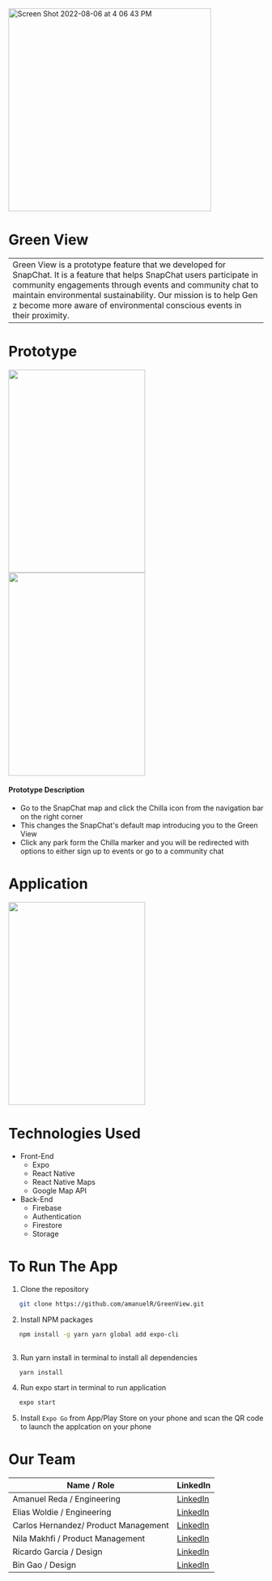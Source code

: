 <img width="400" alt="Screen Shot 2022-08-06 at 4 06 43 PM" src="https://user-images.githubusercontent.com/92605110/183268598-571bf202-63e0-4fdd-848e-8530f32e77aa.png">

# Green View
<table>
<tr>
<td>
 Green View is a prototype feature that we developed for SnapChat. It is a feature that helps SnapChat users participate in community engagements through events and community chat to maintain environmental sustainability. Our mission  is to help Gen z become more aware of environmental conscious events in their proximity. 
</tr>
</table>


# Prototype
<div display = "flex" flex-direction = "column">
<img src = "https://user-images.githubusercontent.com/92605110/183267644-10439069-477b-480e-938e-300ca8b4db55.gif" width="270" height="400"  />
<img src = "https://user-images.githubusercontent.com/92605110/183267681-b72c09be-2833-401d-b875-5045a6799a79.gif" width="270" height="400" />
</div>

#### Prototype Description

- Go to the SnapChat map and click the Chilla icon from the navigation bar on the right corner
- This changes the SnapChat's default map introducing you to the Green View
- Click any park form the Chilla marker and you will be redirected with options to either sign up to events or go to a community chat


# Application

<img src = "https://user-images.githubusercontent.com/92605110/183267200-201242a4-7ecf-4a92-8df5-449a30d9bf61.gif" width="270" height="400" />

# Technologies Used
- Front-End 
  - Expo
  - React Native
  - React Native Maps
  - Google Map API
- Back-End
  - Firebase
  - Authentication
  - Firestore
  - Storage
    
# To Run The App

1. Clone the repository
```sh
   git clone https://github.com/amanuelR/GreenView.git
   ```
2. Install NPM packages
```sh
   npm install -g yarn yarn global add expo-cli
   
   ```
3. Run yarn install in terminal to install all dependencies
```sh
   yarn install
   ```
4. Run expo start in terminal to run application
```sh
   expo start
   ```
5. Install `Expo Go` from App/Play Store on your phone and scan the QR code to launch the applcation on your phone

# Our Team

| Name / Role | LinkedIn |
| ----------- | ----------- |
| Amanuel Reda / Engineering | [LinkedIn](https://www.linkedin.com/in/amanuel-reda/) |
| Elias Woldie / Engineering | [LinkedIn](https://www.linkedin.com/in/elias-woldie-197b18132/) |
| Carlos Hernandez/ Product Management | [LinkedIn](https://www.linkedin.com/in/carlos-hernandez-193311236/) |
| Nila Makhfi   / Product Management | [LinkedIn](https://www.linkedin.com/in/nilamakhfi/) |
| Ricardo Garcia / Design | [LinkedIn](https://www.linkedin.com/in/ricardo-garcia-7826801b3/) |
| Bin Gao / Design | [LinkedIn](https://www.linkedin.com/in/gonorthbin/) |

